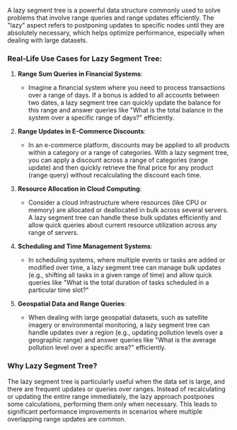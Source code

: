A lazy segment tree is a powerful data structure commonly used to solve problems that involve range queries and range updates efficiently. The "lazy" aspect refers to postponing updates to specific nodes until they are absolutely necessary, which helps optimize performance, especially when dealing with large datasets.

### Real-Life Use Cases for Lazy Segment Tree:

1. **Range Sum Queries in Financial Systems**:
    - Imagine a financial system where you need to process transactions over a range of days. If a bonus is added to all accounts between two dates, a lazy segment tree can quickly update the balance for this range and answer queries like "What is the total balance in the system over a specific range of days?" efficiently.

2. **Range Updates in E-Commerce Discounts**:
    - In an e-commerce platform, discounts may be applied to all products within a category or a range of categories. With a lazy segment tree, you can apply a discount across a range of categories (range update) and then quickly retrieve the final price for any product (range query) without recalculating the discount each time.

3. **Resource Allocation in Cloud Computing**:
    - Consider a cloud infrastructure where resources (like CPU or memory) are allocated or deallocated in bulk across several servers. A lazy segment tree can handle these bulk updates efficiently and allow quick queries about current resource utilization across any range of servers.

4. **Scheduling and Time Management Systems**:
    - In scheduling systems, where multiple events or tasks are added or modified over time, a lazy segment tree can manage bulk updates (e.g., shifting all tasks in a given range of time) and allow quick queries like "What is the total duration of tasks scheduled in a particular time slot?"

5. **Geospatial Data and Range Queries**:
    - When dealing with large geospatial datasets, such as satellite imagery or environmental monitoring, a lazy segment tree can handle updates over a region (e.g., updating pollution levels over a geographic range) and answer queries like "What is the average pollution level over a specific area?" efficiently.

### Why Lazy Segment Tree?

The lazy segment tree is particularly useful when the data set is large, and there are frequent updates or queries over ranges. Instead of recalculating or updating the entire range immediately, the lazy approach postpones some calculations, performing them only when necessary. This leads to significant performance improvements in scenarios where multiple overlapping range updates are common.